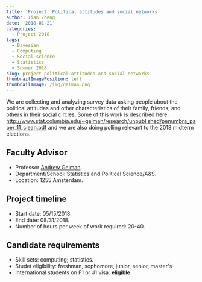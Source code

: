 ```yaml
---
title: 'Project: Political attitudes and social networks'
author: Tian Zheng
date: '2018-01-21'
categories:
  - Project 2018
tags:
  - Bayesian
  - Computing
  - Social science
  - Statistics
  - Summer 2018
slug: project-political-attitudes-and-social-networks
thumbnailImagePosition: left
thumbnailImage: /img/gelman.png
---
```

We are collecting and analyzing survey data asking people about the political attitudes and other characteristics of their family, friends, and others in their social circles.
Some of this work is described here:  http://www.stat.columbia.edu/~gelman/research/unpublished/penumbra_paper_11_clean.pdf and we are also doing polling relevant to the 2018 midterm elections. 


## Faculty Advisor
+ Professor [Andrew Gelman](http://www.stat.columbia.edu/~gelman/).
+ Department/School: Statistics and Political Science/A&S.
+ Location: 1255 Amsterdam.

## Project timeline
+ Start date: 05/15/2018.
+ End date: 08/31/2018.
+ Number of hours per week of work required: 20-40.

## Candidate requirements
+ Skill sets: computing; statistics.
+ Studet eligibility: freshman, sophomore, junior, senior, master's
+ International students on F1 or J1 visa: **eligible**

